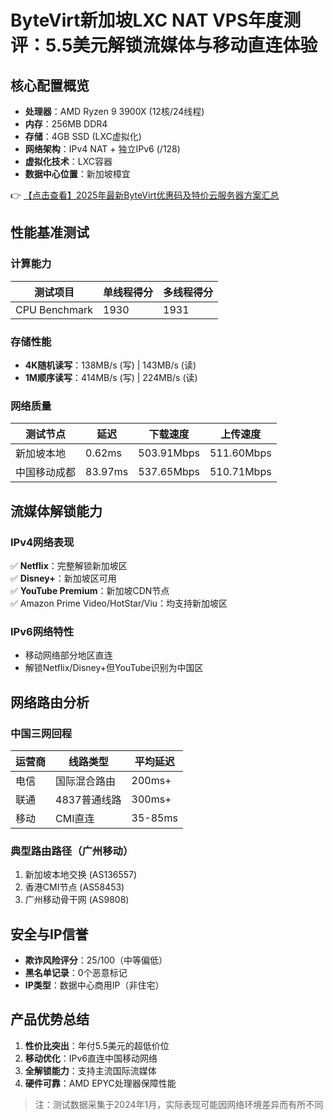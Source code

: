 # ByteVirt新加坡LXC NAT VPS年度测评：5.5美元解锁流媒体与移动直连体验

## 核心配置概览
- **处理器**：AMD Ryzen 9 3900X (12核/24线程)
- **内存**：256MB DDR4
- **存储**：4GB SSD (LXC虚拟化)
- **网络架构**：IPv4 NAT + 独立IPv6 (/128)
- **虚拟化技术**：LXC容器
- **数据中心位置**：新加坡樟宜

👉 [【点击查看】2025年最新ByteVirt优惠码及特价云服务器方案汇总](https://bit.ly/bytevirt)

## 性能基准测试
### 计算能力
| 测试项目       | 单线程得分 | 多线程得分 |
|----------------|------------|------------|
| CPU Benchmark  | 1930       | 1931       |

### 存储性能
- **4K随机读写**：138MB/s (写) | 143MB/s (读)
- **1M顺序读写**：414MB/s (写) | 224MB/s (读)

### 网络质量
| 测试节点       | 延迟   | 下载速度   | 上传速度   |
|----------------|--------|------------|------------|
| 新加坡本地     | 0.62ms | 503.91Mbps | 511.60Mbps |
| 中国移动成都   | 83.97ms| 537.65Mbps | 510.71Mbps |

## 流媒体解锁能力
### IPv4网络表现
✅ **Netflix**：完整解锁新加坡区  
✅ **Disney+**：新加坡区可用  
✅ **YouTube Premium**：新加坡CDN节点  
✅ Amazon Prime Video/HotStar/Viu：均支持新加坡区

### IPv6网络特性
- 移动网络部分地区直连
- 解锁Netflix/Disney+但YouTube识别为中国区

## 网络路由分析
### 中国三网回程
| 运营商 | 线路类型          | 平均延迟 |
|--------|-------------------|----------|
| 电信   | 国际混合路由      | 200ms+   |
| 联通   | 4837普通线路      | 300ms+   |
| 移动   | CMI直连           | 35-85ms  |

### 典型路由路径（广州移动）
1. 新加坡本地交换 (AS136557)
2. 香港CMI节点 (AS58453)
3. 广州移动骨干网 (AS9808)

## 安全与IP信誉
- **欺诈风险评分**：25/100（中等偏低）
- **黑名单记录**：0个恶意标记
- **IP类型**：数据中心商用IP（非住宅）

## 产品优势总结
1. **性价比突出**：年付5.5美元的超低价位
2. **移动优化**：IPv6直连中国移动网络
3. **全解锁能力**：支持主流国际流媒体
4. **硬件可靠**：AMD EPYC处理器保障性能

> 注：测试数据采集于2024年1月，实际表现可能因网络环境差异而有所不同